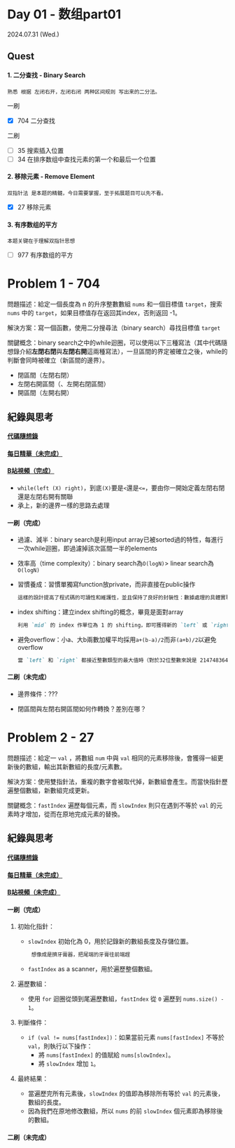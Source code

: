 # Day 01 - 数组part01
2024.07.31 (Wed.)

## Quest
#### 1. 二分查找 - Binary Search

```
熟悉 根据 左闭右开，左闭右闭 两种区间规则 写出来的二分法。
```
一刷
- [x] 704 二分查找

二刷
- [ ] 35 搜索插入位置
- [ ] 34 在排序数组中查找元素的第一个和最后一个位置

#### 2. 移除元素 - Remove Element
```
双指针法 是本题的精髓，今日需要掌握，至于拓展题目可以先不看。 
```
- [x] 27 移除元素

#### 3. 有序数组的平方
```
本题关键在于理解双指针思想
```
- [ ] 977 有序数组的平方 

# Problem 1 - 704

問題描述：給定一個長度為 n 的升序整數數組 `nums` 和一個目標值 `target`，搜索 `nums` 中的 `target`，如果目標值存在返回其index，否則返回 -1。

解決方案：寫一個函數，使用二分搜尋法（binary search）尋找目標值 `target`

關鍵概念：binary search之中的while迴圈，可以使用以下三種寫法（其中代碼隨想錄介紹**左閉右閉**與**左閉右開**這兩種寫法），一旦區間的界定被確立之後，while的判斷會同時被確立（新區間的邊界）。

- 閉區間（左閉右閉）
- 左閉右開區間（、左開右閉區間）
- 開區間（左開右開）

## 紀錄與思考
#### [代碼隨想錄](<https://programmercarl.com/0704.%E4%BA%8C%E5%88%86%E6%9F%A5%E6%89%BE.html#%E7%AE%97%E6%B3%95%E5%85%AC%E5%BC%80%E8%AF%BE>)

#### [每日精華（未完成）](<https://ppt.cc/f6K31x>)

#### [B站視頻（完成）](<https://www.bilibili.com/video/BV1fA4y1o715/>)
- `while(left (X) right)`，到底`(X)`要是`<`還是`<=`，要由你一開始定義左閉右閉還是左閉右開有關聯
- 承上，新的邊界一樣的思路去處理

#### 一刷（完成）
- 過濾、減半：binary search是利用input array已被sorted過的特性，每進行一次while迴圈，即過濾掉該次區間一半的elements
- 效率高（time complexity）：binary search為`O(logN)`> linear search為`O(logN)`
- 習慣養成：習慣單獨寫function放private，而非直接在public操作
  ```*.md
  這樣的設計提高了程式碼的可讀性和維護性，並且保持了良好的封裝性：數據處理的具體實現細節封裝在類內部，使得外部調用更簡潔、更安全。
  ```
- index shifting：建立index shifting的概念，畢竟是面對array
  ```*.md
  利用 `mid` 的 index 作單位為 1 的 shifting，即可獲得新的 `left` 或 `right`
  ```
- 避免overflow：小a、大b兩數加權平均採用`a+(b-a)/2`而非`(a+b)/2`以避免overflow

  ```*.md
  當 `left` 和 `right` 都接近整數類型的最大值時（對於32位整數來說是 2147483647），left + right 會超過32位整數的範圍，導致溢出。
  ```
#### 二刷（未完成）
- 邊界條件：???

- 閉區間與左閉右開區間如何作轉換？差別在哪？

# Problem 2 - 27

問題描述：給定一 `val` ，將數組 `num` 中與 `val` 相同的元素移除後，會獲得一組更新後的數組，輸出其新數組的長度/元素數。

解決方案：使用雙指針法，重複的數字會被取代掉，新數組會產生。而當快指針歷遍整個數組，新數組完成更新。

關鍵概念：`fastIndex` 遍歷每個元素，而 `slowIndex` 則只在遇到不等於 `val` 的元素時才增加，從而在原地完成元素的替換。

## 紀錄與思考

#### [代碼隨想錄](<https://programmercarl.com/0027.%E7%A7%BB%E9%99%A4%E5%85%83%E7%B4%A0.html>)

#### [每日精華（未完成）](<https://ppt.cc/fbAgNx>)

#### [B站視頻（未完成）](<>)

#### 一刷（完成）
1. 初始化指針：

    - `slowIndex` 初始化為 0，用於記錄新的數組長度及存儲位置。
      
      ```*.md
       想像成是擠牙膏器，把尾端的牙膏往前端趕
      ```
      
    - `fastIndex` as a scanner，用於遍歷整個數組。

2. 遍歷數組：
    - 使用 `for` 迴圈從頭到尾遍歷數組，`fastIndex` 從 `0` 遍歷到 `nums.size() - 1`。

3. 判斷條件：
    - `if (val != nums[fastIndex])`：如果當前元素 `nums[fastIndex]` 不等於 `val`，則執行以下操作：
      - 將 `nums[fastIndex]` 的值賦給 `nums[slowIndex]`。
      - 將 `slowIndex` 增加 `1`。

4. 最終結果：
    - 當遍歷完所有元素後，`slowIndex` 的值即為移除所有等於 `val` 的元素後，數組的長度。
    - 因為我們在原地修改數組，所以 `nums` 的前 `slowIndex` 個元素即為移除後的數組。

#### 二刷（未完成）
